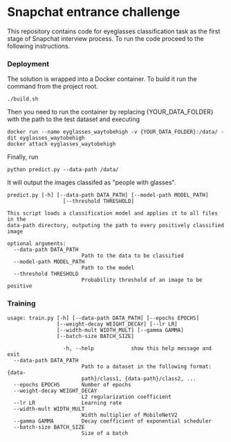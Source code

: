 # Snapchat entrance challenge

This repository contains code for eyeglasses classification task as the first stage of Snapchat interview process. To run the code proceed to the following instructions.

### Deployment

The solution is wrapped into a Docker container. To build it run the command from the project root.

```
./build.sh
```

Then you need to run the container by replacing {YOUR_DATA_FOLDER} with the path to the test dataset and executing

```
docker run --name eyglasses_waytobehigh -v {YOUR_DATA_FOLDER}:/data/ -dit eyglasses_waytobehigh
docker attach eyglasses_waytobehigh
```

Finally, run

```
python predict.py --data-path /data/
```

It will output the images classifed as "people with glasses".

```
predict.py [-h] [--data-path DATA_PATH] [--model-path MODEL_PATH]
                  [--threshold THRESHOLD]

This script loads a classification model and applies it to all files in the
data-path directory, outputing the path to every positively classified image

optional arguments:
  --data-path DATA_PATH
                        Path to the data to be classified
  --model-path MODEL_PATH
                        Path to the model
  --threshold THRESHOLD
                        Probability threshold of an image to be positive
```

### Training

```
usage: train.py [-h] [--data-path DATA_PATH] [--epochs EPOCHS]
                [--weight-decay WEIGHT_DECAY] [--lr LR]
                [--width-mult WIDTH_MULT] [--gamma GAMMA]
                [--batch-size BATCH_SIZE]
                
                  -h, --help            show this help message and exit
  --data-path DATA_PATH
                        Path to a dataset in the following format: {data-
                        path}/class1, {data-path}/class2, ...
  --epochs EPOCHS       Number of epochs
  --weight-decay WEIGHT_DECAY
                        L2 regularization coefficient
  --lr LR               Learning rate
  --width-mult WIDTH_MULT
                        Width multiplier of MobileNetV2
  --gamma GAMMA         Decay coefficient of exponential scheduler
  --batch-size BATCH_SIZE
                        Size of a batch

```
